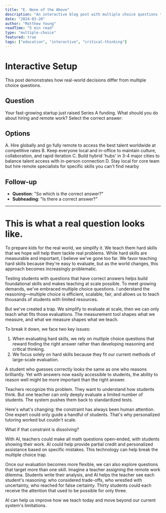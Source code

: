 ```yaml
---
title: "E. None of the Above"
description: "An interactive blog post with multiple choice questions that explores how we can better prepare students for real-world decision making."
date: "2024-03-20"
author: "Matthew Young"
readTime: "5 min read"
type: "multiple-choice"
featured: true
tags: ["education", "interactive", "critical-thinking"]
---
```


# Interactive Setup

This post demonstrates how real-world decisions differ from multiple choice questions.

## Question
Your fast-growing startup just raised Series A funding. What should you do about hiring and remote work? Select the correct answer:

## Options
A. Hire globally and go fully remote to access the best talent worldwide at competitive rates
B. Keep everyone local and in-office to maintain culture, collaboration, and rapid iteration
C. Build hybrid 'hubs' in 3-4 major cities to balance talent access with in-person connection
D. Stay local for core team but hire remote specialists for specific skills you can't find nearby

## Follow-up
- **Question**: "So which is the correct answer?"
- **Subheading**: "Is there a correct answer?"

---

# This is what a real question looks like.

To prepare kids for the real world, we simplify it. We teach them hard skills that we hope will help them tackle real problems. While hard skills are measurable and important, I believe we've gone too far. We favor teaching hard skills because they're easy to evaluate, but as the world changes, this approach becomes increasingly problematic. 

Testing students with questions that have correct answers helps build foundational skills and makes teaching at scale possible. To meet growing demands, we've embraced multiple choice questions. I understand the reasoning—multiple choice is efficient, scalable, fair, and allows us to teach thousands of students with limited resources.

But we've created a trap. We simplify to evaluate at scale, then we can only teach what fits those evaluations. The measurement tool shapes what we measure, and what we measure shapes what we teach.

To break it down, we face two key issues:

1. When evaluating hard skills, we rely on multiple choice questions that reward finding the right answer rather than developing reasoning and critical thinking.
2. We focus solely on hard skills because they fit our current methods of large-scale evaluation.

A student who guesses correctly looks the same as one who reasons brilliantly. Yet with answers now easily accessible to students, the ability to reason well might be more important than the right answer. 

Teachers recognize this problem. They want to understand how students think. But one teacher can only deeply evaluate a limited number of students. The system pushes them back to standardized tests.

Here's what's changing: the constraint has always been human attention. One expert could only guide a handful of students. That's why personalized tutoring worked but couldn't scale.

What if that constraint is dissolving?

With AI, teachers could make all math questions open-ended, with students showing their work. AI could help provide partial credit and personalized assistance based on specific mistakes. This technology can help break the multiple choice trap.

Once our evaluation becomes more flexible, we can also explore questions that target more than one skill. Imagine a teacher assigning the remote work dilemma. Students write their analysis, and AI helps the teacher see each student's reasoning: who considered trade-offs, who wrestled with uncertainty, who reached for false certainty. Thirty students could each receive the attention that used to be possible for only three.

AI can help us improve how we teach today and move beyond our current system's limitations.